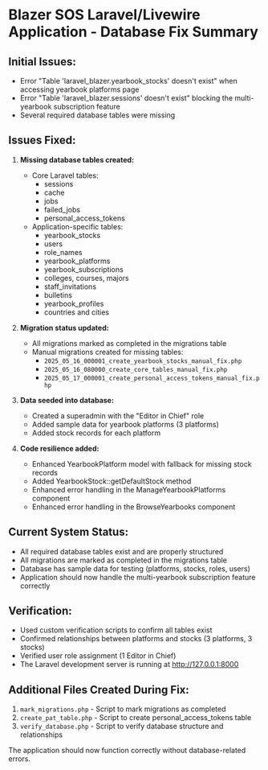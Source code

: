 # Blazer SOS Laravel/Livewire Application - Database Fix Summary

## Initial Issues:
- Error "Table 'laravel_blazer.yearbook_stocks' doesn't exist" when accessing yearbook platforms page
- Error "Table 'laravel_blazer.sessions' doesn't exist" blocking the multi-yearbook subscription feature
- Several required database tables were missing

## Issues Fixed:
1. **Missing database tables created:**
   - Core Laravel tables:
     - sessions
     - cache
     - jobs
     - failed_jobs
     - personal_access_tokens
   - Application-specific tables:
     - yearbook_stocks
     - users
     - role_names
     - yearbook_platforms
     - yearbook_subscriptions
     - colleges, courses, majors
     - staff_invitations
     - bulletins
     - yearbook_profiles
     - countries and cities

2. **Migration status updated:**
   - All migrations marked as completed in the migrations table
   - Manual migrations created for missing tables:
     - `2025_05_16_000001_create_yearbook_stocks_manual_fix.php`
     - `2025_05_16_080000_create_core_tables_manual_fix.php`
     - `2025_05_17_000001_create_personal_access_tokens_manual_fix.php`

3. **Data seeded into database:**
   - Created a superadmin with the "Editor in Chief" role
   - Added sample data for yearbook platforms (3 platforms)
   - Added stock records for each platform

4. **Code resilience added:**
   - Enhanced YearbookPlatform model with fallback for missing stock records
   - Added YearbookStock::getDefaultStock method
   - Enhanced error handling in the ManageYearbookPlatforms component
   - Enhanced error handling in the BrowseYearbooks component

## Current System Status:
- All required database tables exist and are properly structured
- All migrations are marked as completed in the migrations table
- Database has sample data for testing (platforms, stocks, roles, users)
- Application should now handle the multi-yearbook subscription feature correctly

## Verification:
- Used custom verification scripts to confirm all tables exist
- Confirmed relationships between platforms and stocks (3 platforms, 3 stocks)
- Verified user role assignment (1 Editor in Chief)
- The Laravel development server is running at http://127.0.0.1:8000

## Additional Files Created During Fix:
1. `mark_migrations.php` - Script to mark migrations as completed
2. `create_pat_table.php` - Script to create personal_access_tokens table
3. `verify_database.php` - Script to verify database structure and relationships

The application should now function correctly without database-related errors.
